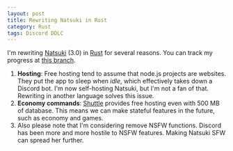 ```yaml
---
layout: post
title: Rewriting Natsuki in Rust
category: Rust
tags: Discord DDLC
---
```

I'm rewriting [Natsuki][natsuki] (3.0) in [Rust][rust] for several reasons. You
can track my progress at [this branch][branch].

1. **Hosting**: Free hosting tend to assume that node.js projects are websites.
   They put the app to sleep when *idle*, which effectively takes down a
   Discord bot. I'm now self-hosting Natsuki, but I'm not a fan of that.
   Rewriting in another language solves this issue.
2. **Economy commands**: [Shuttle][shuttle] provides free hosting even with 500
   MB of database. This means we can make stateful features in the future, such
   as economy and games.
3. Also please note that I'm considering remove NSFW functions. Discord has
   been more and more hostile to NSFW features. Making Natsuki SFW can spread
   her further.

[branch]: https://github.com/jdh8/natsuki/tree/rewrite-in-rust
[natsuki]: https://github.com/jdh8/natsuki
[rust]: https://www.rust-lang.org/
[shuttle]: https://www.shuttle.rs/pricing
